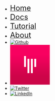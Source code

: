 * [<font size="5">Home</font>](https://www.flyabledev.com/)
* [<font size="5">Docs</font>](/)
* [<font size="5">Tutorial</font>](https://www.flyabledev.com/tutorial.html)
* [<font size="5">About</font>](https://www.flyabledev.com/about.html)
* [![Github](https://icongr.am/devicon/github-original.svg?size=25&color=currentColor)](https://github.com/FlyableDev)
* [![Gitter](gitter-logo.png ':size=25')](https://gitter.im/FlyableDev/community)
* [![Twitter](https://icongr.am/devicon/twitter-original.svg?size=25&color=currentColor)](http://twitter.com/FlyableDev)
* [![LinkedIn](https://icongr.am/devicon/linkedin-original.svg?size=25&color=currentColor)](https://www.linkedin.com/company/flyable/)
